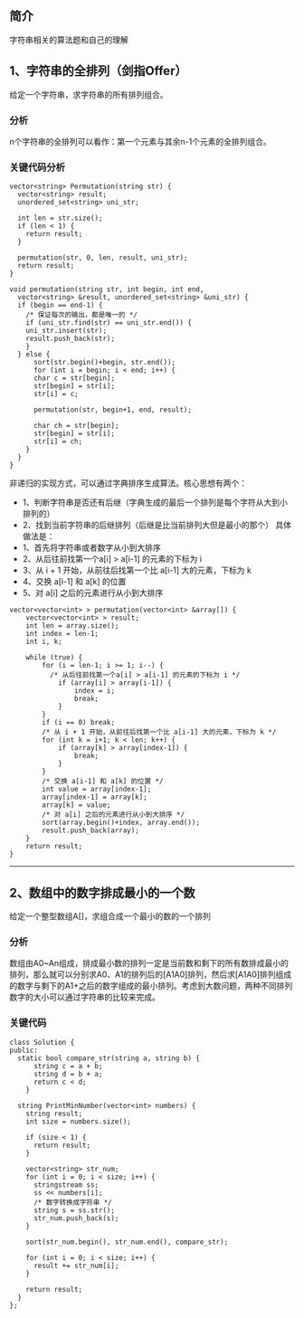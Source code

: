 ## 简介
字符串相关的算法题和自己的理解
## 1、字符串的全排列（剑指Offer）
给定一个字符串，求字符串的所有排列组合。
### 分析
n个字符串的全排列可以看作：第一个元素与其余n-1个元素的全排列组合。
### 关键代码分析
```
vector<string> Permutation(string str) {
  vector<string> result;
  unordered_set<string> uni_str;

  int len = str.size();
  if (len < 1) {
    return result;
  }

  permutation(str, 0, len, result, uni_str);
  return result;
}

void permutation(string str, int begin, int end,
  vector<string> &result, unordered_set<string> &uni_str) {
  if (begin == end-1) {
    /* 保证每次的输出，都是唯一的 */
    if (uni_str.find(str) == uni_str.end()) {
    uni_str.insert(str);
    result.push_back(str);
    }
  } else {
      sort(str.begin()+begin, str.end());
      for (int i = begin; i < end; i++) {
      char c = str[begin];
      str[begin] = str[i];
      str[i] = c;

      permutation(str, begin+1, end, result);

      char ch = str[begin];
      str[begin] = str[i];
      str[i] = ch;
    }
  }
}
```
非递归的实现方式，可以通过字典排序生成算法。核心思想有两个：
- 1、判断字符串是否还有后继（字典生成的最后一个排列是每个字符从大到小排列的）
- 2、找到当前字符串的后继排列（后继是比当前排列大但是最小的那个）
具体做法是：
- 1、首先将字符串或者数字从小到大排序
- 2、从后往前找第一个a[i] > a[i-1] 的元素的下标为 i
- 3、从 i + 1 开始，从前往后找第一个比 a[i-1] 大的元素，下标为 k
- 4、交换 a[i-1] 和 a[k] 的位置
- 5、对 a[i] 之后的元素进行从小到大排序
```
vector<vector<int> > permutation(vector<int> &array[]) {
    vector<vector<int> > result;
    int len = array.size();
    int index = len-1;
    int i, k;

    while (true) {
        for (i = len-1; i >= 1; i--) {
          /* 从后往前找第一个a[i] > a[i-1] 的元素的下标为 i */
            if (array[i] > array[i-1]) {
                index = i;
                break;
            }
        }
        if (i == 0) break;
        /* 从 i + 1 开始，从前往后找第一个比 a[i-1] 大的元素，下标为 k */
        for (int k = i+1; k < len; k++) {
            if (array[k] > array[index-1]) {
                break;
            }
        }
        /* 交换 a[i-1] 和 a[k] 的位置 */
        int value = array[index-1];
        array[index-1] = array[k];
        array[k] = value;
        /* 对 a[i] 之后的元素进行从小到大排序 */
        sort(array.begin()+index, array.end());
        result.push_back(array);
    }
    return result;
}
```
***
## 2、数组中的数字排成最小的一个数
给定一个整型数组A[]，求组合成一个最小的数的一个排列
### 分析
数组由A0~An组成，排成最小数的排列一定是当前数和剩下的所有数排成最小的排列，那么就可以分别求A0、A1的排列后的[A1A0]排列，然后求[A1A0]排列组成的数字与剩下的A1+之后的数字组成的最小排列。考虑到大数问题，两种不同排列数字的大小可以通过字符串的比较来完成。
### 关键代码
```
class Solution {
public:
  static bool compare_str(string a, string b) {
      string c = a + b;
      string d = b + a;
      return c < d;
    }

  string PrintMinNumber(vector<int> numbers) {
    string result;
    int size = numbers.size();

    if (size < 1) {
      return result;
    }

    vector<string> str_num;
    for (int i = 0; i < size; i++) {
      stringstream ss;
      ss << numbers[i];
      /* 数字转换成字符串 */
      string s = ss.str();
      str_num.push_back(s);
    }

    sort(str_num.begin(), str_num.end(), compare_str);

    for (int i = 0; i < size; i++) {
      result += str_num[i];
    }

    return result;
  }
};
```
